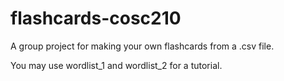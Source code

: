 # flashcards-cosc210
A group project for making your own flashcards from a .csv file.

You may use wordlist_1 and wordlist_2 for a tutorial.
